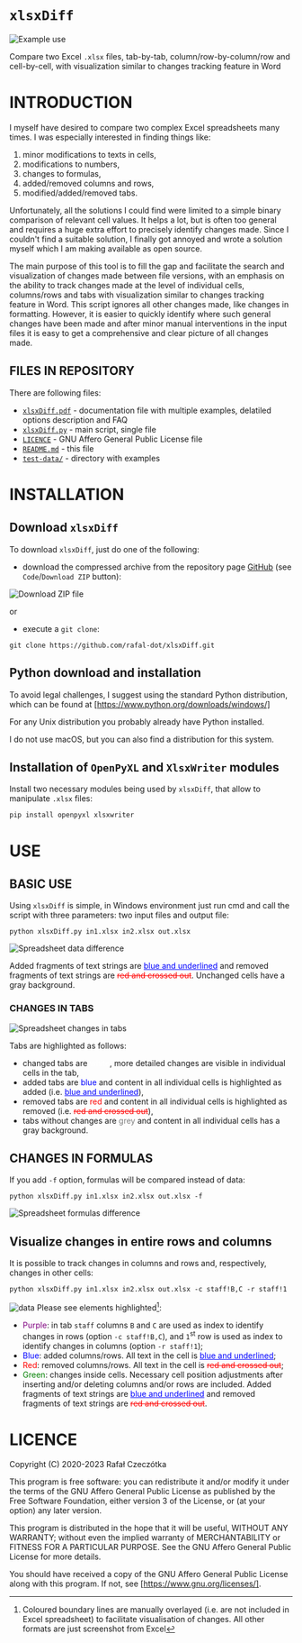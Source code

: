 # `xlsxDiff`
![Example use](images/xlsxDiff_intro.png)

Compare two Excel `.xlsx` files, tab-by-tab, column/row-by-column/row and
cell-by-cell, with visualization similar to changes tracking feature in Word

# INTRODUCTION

I myself have desired to compare two complex Excel spreadsheets many times. I
was especially interested in finding things like:

1. minor modifications to texts in cells,
2. modifications to numbers,
3. changes to formulas,
4. added/removed columns and rows,
5. modified/added/removed tabs.

Unfortunately, all the solutions I could find were limited to a simple binary
comparison of relevant cell values. It helps a lot, but is often too general
and requires a huge extra effort to precisely identify changes made. Since I
couldn't find a suitable solution, I finally got annoyed and wrote a solution
myself which I am making available as open source.

The main purpose of this tool is to fill the gap and facilitate the search and
visualization of changes made between file versions, with an emphasis on the
ability to track changes made at the level of individual cells, columns/rows
and tabs with visualization similar to changes tracking feature in Word. This
script ignores all other changes made, like changes in formatting. However, it
is easier to quickly identify where such general changes have been made and
after minor manual interventions in the input files it is easy to get a
comprehensive and clear picture of all changes made.

## FILES IN REPOSITORY

There are following files:
- [`xlsxDiff.pdf`](xlsxDiff.pdf) - documentation file with multiple examples,
  delatiled options description and FAQ
- [`xlsxDiff.py`](xlsxDiff.py) - main script, single file
- [`LICENCE`](LICENSE) - GNU Affero General Public License file
- [`README.md`](README.md) - this file
- [`test-data/`](test-data) - directory with examples

# INSTALLATION

## Download `xlsxDiff`

To download `xlsxDiff`, just do one of the following:

- download the compressed archive from the repository page
  [GitHub](https://github.com/rafal-dot/xlsxDiff) (see `Code`/`Download ZIP`
  button):

![Download ZIP file](images/xlsxDiff_download.png)

or

- execute a `git clone`:
```commandline
git clone https://github.com/rafal-dot/xlsxDiff.git
```

## Python download and installation

To avoid legal challenges, I suggest using the standard Python distribution,
which can be found at [https://www.python.org/downloads/windows/]

For any Unix distribution you probably already have Python installed.

I do not use macOS, but you can also find a distribution for this system.

## Installation of `OpenPyXL` and `XlsxWriter` modules

Install two necessary modules being used by `xlsxDiff`, that allow to
manipulate `.xlsx` files:

```commandline
pip install openpyxl xlsxwriter
```

# USE

## BASIC USE

Using `xlsxDiff` is simple, in Windows environment just run cmd and call the
script with three parameters: two input files and output file:

```commandline
python xlsxDiff.py in1.xlsx in2.xlsx out.xlsx
```

![Spreadsheet data difference](images/xlsxDiff_diff_text_data.png)

Added fragments of text strings are
<span style="color:blue"><u>blue and underlined</u></span>
and removed fragments of text strings are
<span style="color:red">~~red and crossed out~~</span>. Unchanged cells have a
gray background.

### CHANGES IN TABS

![Spreadsheet changes in tabs](images/xlsxDiff_tabs.png)

Tabs are highlighted as follows:
- changed tabs are <span style="color:white">white</span>, more detailed
  changes are visible in individual cells in the tab,
- added tabs are <span style="color:blue">blue</span> and content in all
  individual cells is highlighted as added (i.e.
  <span style="color:blue"><u>blue and underlined</u></span>),
- removed tabs are <span style="color:red">red</span> and content in all
  individual cells is highlighted as removed (i.e.
  <span style="color:red">~~red and crossed out~~</span>),
- tabs without changes are <span style="color:grey">grey</span> and content in
  all individual cells has a gray background.

## CHANGES IN FORMULAS

If you add `-f` option, formulas will be compared instead of data:

```commandline
python xlsxDiff.py in1.xlsx in2.xlsx out.xlsx -f
```

![Spreadsheet formulas difference](images/xlsxDiff_diff_text_formula.png)

## Visualize changes in entire rows and columns

It is possible to track changes in columns and rows and, respectively,
changes in other cells:
```commandline
python xlsxDiff.py in1.xlsx in2.xlsx out.xlsx -c staff!B,C -r staff!1
```
![data](images/xlsxDiff_cols_rows.png)
Please see elements highlighted[^1]:
- <span style="color:purple">Purple</span>: in tab `staff` columns `B` and `C`
  are used as index to identify changes in rows (option `-c staff!B,C`), and
  `1`<sup>st</sup> row is used as index to identify changes in columns (option
  `-r staff!1`);
- <span style="color:blue">Blue</span>: added columns/rows. All text in the
  cell is <span style="color:blue"><u>blue and underlined</u></span>;
- <span style="color:red">Red</span>: removed columns/rows. All text in the
  cell is <span style="color:red">~~red and crossed out~~</span>;
- <span style="color:green">Green</span>: changes inside cells. Necessary cell
  position adjustments after inserting and/or deleting columns and/or rows are
  included. Added fragments of text strings are
  <span style="color:blue"><u>blue and underlined</u></span> and removed
  fragments of text strings are
  <span style="color:red">~~red and crossed out~~</span>.

# LICENCE

Copyright (C) 2020-2023 Rafał Czeczótka

This program is free software: you can redistribute it and/or modify it under
the terms of the GNU Affero General Public License as published by the Free
Software Foundation, either version 3 of the License, or (at your option) any
later version.

This program is distributed in the hope that it will be useful, WITHOUT ANY
WARRANTY; without even the implied warranty of MERCHANTABILITY or FITNESS FOR A
PARTICULAR PURPOSE. See the GNU Affero General Public License for more details.

You should have received a copy of the GNU Affero General Public License along
with this program. If not, see [https://www.gnu.org/licenses/].

[^1]: Coloured boundary lines are manually overlayed (i.e. are not included in
Excel spreadsheet) to facilitate visualisation of changes. All other formats
are just screenshot from Excel
